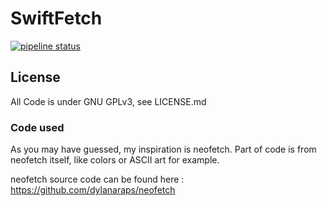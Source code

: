# SwiftFetch
[![pipeline status](https://git.chunkz.net/bbcorp/swiftfetch/badges/master/pipeline.svg)](https://git.chunkz.net/bbcorp/swiftfetch/commits/master)

## License
All Code is under GNU GPLv3, see LICENSE.md

### Code used
As you may have guessed, my inspiration is neofetch.
Part of code is from neofetch itself, like colors or ASCII art for example.

neofetch source code can be found here : https://github.com/dylanaraps/neofetch

